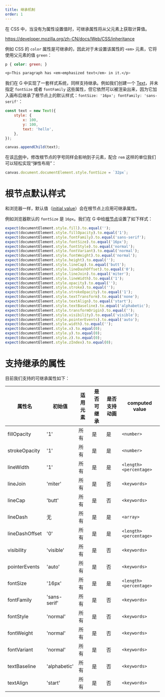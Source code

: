 ```yaml
---
title: 继承机制
order: 1
---
```


在 CSS 中，当没有为属性设置值时，可继承属性将从父元素上获取计算值。

https://developer.mozilla.org/zh-CN/docs/Web/CSS/inheritance

例如 CSS 的 `color` 属性是可继承的，因此对于未设置该属性的 `<em>` 元素，它将使用父元素的值 `green`：

```css
p { color: green; }

<p>This paragraph has <em>emphasized text</em> in it.</p>
```

我们在 G 中实现了一套样式系统，同样支持继承。例如我们创建一个 [Text](/zh/api/basic/text)，并未指定 `fontSize` 或者 `fontFamily` 这些属性，但它依然可以被渲染出来，因为它加入画布后继承了根节点上的默认样式：`fontSize: '16px'; fontFamily: 'sans-serif'`：

```js
const text = new Text({
    style: {
        x: 100,
        y: 100,
        text: 'hello',
    },
});

canvas.appendChild(text);
```

在该[示例](/zh/examples/style#inheritance)中，修改根节点的字号同样会影响到子元素，配合 `rem` 这样的单位我们可以轻松实现“弹性布局”：

```js
canvas.document.documentElement.style.fontSize = `32px`;
```

# 根节点默认样式

和浏览器一样，默认值（[initial value](https://developer.mozilla.org/en-US/docs/Web/CSS/initial_value)）会在根节点上应用可继承属性。

例如浏览器默认的 `fontSize` 是 `16px`。我们在 G 中给[根节点]()设置了如下样式：

```js
expect(documentElement.style.fill).to.equal('');
expect(documentElement.style.fillOpacity).to.equal('1');
expect(documentElement.style.fontFamily).to.equal('sans-serif');
expect(documentElement.style.fontSize).to.equal('16px');
expect(documentElement.style.fontStyle).to.equal('normal');
expect(documentElement.style.fontVariant).to.equal('normal');
expect(documentElement.style.fontWeight).to.equal('normal');
expect(documentElement.style.height).to.equal('');
expect(documentElement.style.lineCap).to.equal('butt');
expect(documentElement.style.lineDashOffset).to.equal('0');
expect(documentElement.style.lineJoin).to.equal('miter');
expect(documentElement.style.lineWidth).to.equal('1');
expect(documentElement.style.opacity).to.equal('');
expect(documentElement.style.stroke).to.equal('');
expect(documentElement.style.strokeOpacity).to.equal('1');
expect(documentElement.style.textTransform).to.equal('none');
expect(documentElement.style.textAlign).to.equal('start');
expect(documentElement.style.textBaseline).to.equal('alphabetic');
expect(documentElement.style.transformOrigin).to.equal('');
expect(documentElement.style.visibility).to.equal('visible');
expect(documentElement.style.pointerEvents).to.equal('auto');
expect(documentElement.style.width).to.equal('');
expect(documentElement.style.x).to.equal(0);
expect(documentElement.style.y).to.equal(0);
expect(documentElement.style.z).to.equal(0);
expect(documentElement.style.zIndex).to.equal(0);
```

# 支持继承的属性

目前我们支持的可继承属性如下：

| 属性名         | 初始值       | 适用元素 | 是否可继承 | 是否支持动画 | computed value          |
| -------------- | ------------ | -------- | ---------- | ------------ | ----------------------- |
| fillOpacity    | '1'          | 所有     | 是         | 是           | `<number>`              |
| strokeOpacity  | '1'          | 所有     | 是         | 是           | `<number>`              |
| lineWidth      | '1'          | 所有     | 是         | 是           | `<length> <percentage>` |
| lineJoin       | 'miter'      | 所有     | 是         | 否           | `<keywords>`            |
| lineCap        | 'butt'       | 所有     | 是         | 否           | `<keywords>`            |
| lineDash       | 无           | 所有     | 是         | 是           | `<array>`               |
| lineDashOffset | '0'          | 所有     | 是         | 是           | `<length> <percentage>` |
| visibility     | 'visible'    | 所有     | 是         | 否           | `<keywords>`            |
| pointerEvents  | 'auto'       | 所有     | 是         | 否           | `<keywords>`            |
| fontSize       | '16px'       | 所有     | 是         | 是           | `<length> <percentage>` |
| fontFamily     | 'sans-serif' | 所有     | 是         | 否           | `<keywords>`            |
| fontStyle      | 'normal'     | 所有     | 是         | 否           | `<keywords>`            |
| fontWeight     | 'normal'     | 所有     | 是         | 否           | `<keywords>`            |
| fontVariant    | 'normal'     | 所有     | 是         | 否           | `<keywords>`            |
| textBaseline   | 'alphabetic' | 所有     | 是         | 否           | `<keywords>`            |
| textAlign      | 'start'      | 所有     | 是         | 否           | `<keywords>`            |

